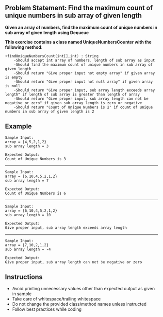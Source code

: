 ## Problem Statement: Find the maximum count of unique numbers in sub array of given length ##

**Given an array of numbers, find the maximum count of unique numbers in sub array of given length using Dequeue**

**This exercise contains a class named UniqueNumbersCounter with the following method:**


    +findUniqueNumbersCount(int[],int) : String
        -Should accept int array of numbers, length of sub array as input
        -Should find the maximum count of unique numbers in sub array of given length
        -Should return "Give proper input not empty array" if given array is empty
        -Should return "Give proper input not null array" if given array is null
        -Should return "Give proper input, sub array length exceeds array length" if length of sub array is greater than length of array
        -Should return "Give proper input, sub array length can not be negative or zero" if given sub array length is zero or negative
        -Should return "Count of Unique Numbers is 2" if count of unique numbers in sub array of given length is 2
      
## Example
    Sample Input:
    array = {4,5,2,1,2}
    sub array length = 3
    
    Expected Output:   
    Count of Unique Numbers is 3
--------------------------------------------------------
    Sample Input:
    array = {6,10,4,5,2,1,2}
    sub array length = 7
    
    Expected Output:
    Count of Unique Numbers is 6
--------------------------------------------------------
    Sample Input:
    array = {6,10,4,5,2,1,2}
    sub array length = 10
    
    Expected Output:
    Give proper input, sub array length exceeds array length
--------------------------------------------------------
    Sample Input:
    array = {7,10,2,1,2}
    sub array length = -4
    
    Expected Output:
    Give proper input, sub array length can not be negative or zero
    
## Instructions
- Avoid printing unnecessary values other than expected output as given in sample
- Take care of whitespace/trailing whitespace
- Do not change the provided class/method names unless instructed
- Follow best practices while coding
